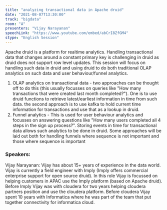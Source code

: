 ```yaml
---
title: "analyzing transactional data in Apache druid"
date: "2021-08-07T13:30:00" 
track: "bigdata"
room: "A"
presenters: "Vijay Narayanan"
speechLink: "https://www.youtube.com/embed/abCrI8ZfGM4"
stype: "English Session"
---
```

Apache druid is a platform for realtime analytics. Handling transactional data that changes around a constant primary key is challenging in druid as druid does not support row level updates. This session will focus on handling such data in druid and using druid to do both traditional OLAP analytics on such data and user behaviour/funnel analytics.
 1) OLAP analytics on transactional data - two approaches can be thought off to do this (this usually focusses on queries like "How many transactions that were created last month completed?"). One is to use druid functions to retrieve latest/earliest information in time from such data. the second approach is to use kafka to hold current time information for transactions and use that as a lookup in druid. 
 2) Funnel analytics - This is used for user behaviour analytics and focusses on answering questions like "How many users completed all 4 steps in the sign up process?". Storing events in time for transactional data allows such analytics to be done in druid. Some approaches will be laid out both for handling funnels where sequence is not important and those where sequence is important
 ### Speakers: 
 Vijay Narayanan: Vijay has about 15+ years of experience in the data world. Vijay is currently a field engineer with Imply (Imply offers commercial enterprise support for open source druid). In this role Vijay is focussed on helping customers in APAC use the Imply platform (based on Apache druid). Before Imply Vijay was with cloudera for two years helping cloudera partners position and use the cloudera platform. Before cloudera Vijay spent 10 years with Informatica where he was part of the team that put together connectivity for informatica cloud.